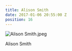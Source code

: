 ```yaml
---
title: Alison Smith
date: 2017-01-06 20:55:00 Z
position: 16
---
```


![Alison Smith.jpeg](/uploads/Alison%20Smith.jpeg)

Alison Smith